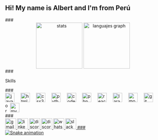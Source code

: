 <h2 align="left">Hi! My name is Albert and I'm from Perú</h2>
###
<div align="center">
<img src="https://github-readme-stats.vercel.app/api?username=dark7538&hide_title=false&hide_rank=false&show_icons=true&include_all_commits=true&count_private=true&disable_animations=false&theme=dracula&locale=en&hide_border=false&order=1" align="center" height="150" alt="stats"/>
<img src="https://github-readme-stats.vercel.app/api/top-langs?username=dark7538&locale=en&hide_title=false&layout=compact&card_width=320&langs_count=5&theme=dark&hide_border=false&order=2" align="center" height="150" alt="languajes graph"/>
</div>
###
<p align="left">Skills</p>
###
<div align="left">
<img src="https://cdn.jsdelivr.net/gh/devicons/devicon/icons/javascript/javascript-original.svg" height="30" alt="javascript logo" /> 
<img width="12" />
<img src="https://cdn.jsdelivr.net/gh/devicons/devicon/icons/html5/html5-original.svg" height="30" alt="html5 logo" />
<img width="12" />
<img src="https://cdn.jsdelivr.net/gh/devicons/devicon/icons/css3/css3-original.svg" height="30" alt="css3 logo" /> 
<img width="12" />
<img src="https://cdn.jsdelivr.net/gh/devicons/devicon/icons/python/python-original.svg" height="30" alt="python logo" /> 
<img width="12" />
<img src="https://cdn.jsdelivr.net/gh/devicons/devicon/icons/codeigniter/codeigniter-plain.svg" height="30" alt="codeigniter logo" /> 
<img width="12" />
<img src="https://cdn.jsdelivr.net/gh/devicons/devicon/icons/php/php-original.svg" height="30" alt="php logo" /> 
<img width="12" />
<img src="https://cdn.jsdelivr.net/gh/devicons/devicon/icons/react/react-original.svg" height="30" alt="react logo" /> 
<img width="12" />
<img src="https://cdn.jsdelivr.net/gh/devicons/devicon/icons/laravel/laravel-plain.svg" height="30" alt="laravel logo" /> 
<img width="12" />
<img src="https://cdn.jsdelivr.net/gh/devicons/devicon/icons/moodle/moodle-original.svg" height="30" alt="moodle logo" /> 
<img width="12" />
<img src="https://cdn.jsdelivr.net/gh/devicons/devicon/icons/git/git-original.svg" height="30" alt="git logo" /> 
<img width="12" />
<img src="https://cdn.jsdelivr.net/gh/devicons/devicon/icons/oracle/oracle-original.svg" height="30" alt="oracle logo" 
<img width="12" />
<img src="https://cdn.jsdelivr.net/gh/devicons/devicon/icons/mysql/mysql-original.svg" height="30" alt="mysql_logo" /> 
</div>
###
<div align="left">
<a href="sajalbe04@gmail.com" target="_blank">
<img src="https://img.shields.io/static/v1?message=Gmail&logo=gmail&label=&color=D14836&logoColor=white&labelColor=&style=for-the-badge" height="35" alt="gmail logo"</a>
<a href="www.linkedin.com/in/albert-s-14a535b3" target="_blank">
<img src="https://img.shields.io/static/v1?message=Gmail&logo=gmail&label=&color=D14836&logoColor=white&labelColor=&style=for-the-badge" height="35" alt="linkedin logo"</a>
<a href="drepymoon" target="_blank">
<img src="https://img.shields.io/static/v1?message=Discord&logo=discord&label=&color=7289DA&logoColor=white&labelColor=&style=for-the-badge" height="35" alt="discord logo" />
</a>
<a href="https://t.me/+51985637106" target="_blank">
<img src="https://img.shields.io/static/v1?message=Telegram&logo-telegram&label=&color=2CA5E0&logoColor=white&labelColor=&style-for-the-badge" height="35"  alt="discord logo" />
</a>
<a href="https://wa.me/+51985637106" target="_blank">
<img src="https://img.shields.io/static/v1?message=Whatsapp&logo=whatsapp&label=&color=25D366&logoColor=white&labelColor=&style-for-the-badge" height="35" alt="whatsapp logo"
</a> 
<img src="https://img.shields.io/static/v1?message=Slack&logo=slack&label=&color=4A154B&logoColor=white&labelColor=&style-for-the-badge" height="35" alt="slack logo" />
###
<br clear="both">
<img src="https://profile-readme-generator.com/assets/snake.svg" alt="Snake animation" />
